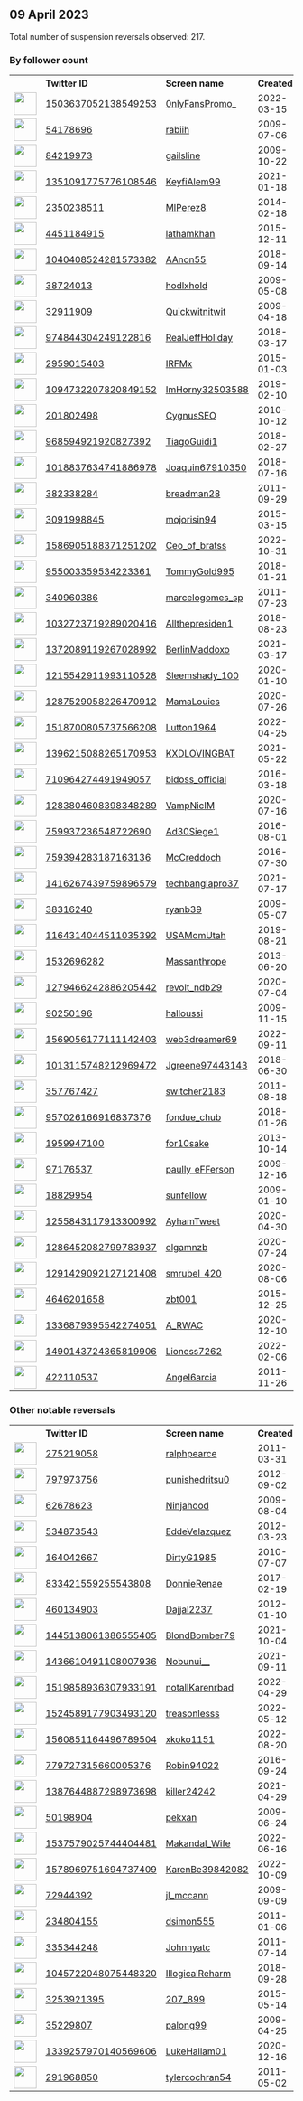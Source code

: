 
## 09 April 2023
Total number of suspension reversals observed: 217.

### By follower count
<table><tr><th></th><th align="left">Twitter ID</th><th align="left">Screen name</th>
<th align="left">Created</th><th align="left">Status</th><th align="left">Suspended</th><th align="left">Followers</th>
<tr><td><a href="https://pbs.twimg.com/profile_images/1645410822334844928/R5iUrDmB_normal.jpg"><img src="https://pbs.twimg.com/profile_images/1645410822334844928/R5iUrDmB_normal.jpg" width="40px" height="40px" align="center"/></a></td><td><a href="https://twitter.com/intent/user?user_id=1503637052138549253">1503637052138549253</a></td><td><a href="https://twitter.com/0nlyFansPromo_">0nlyFansPromo_</a></td><td>2022-03-15</td><td align="center"></td><td>2022-07-28</td><td>251088</td></tr>
<tr><td><a href="https://pbs.twimg.com/profile_images/1398181684625936387/qjTKlV3-_normal.jpg"><img src="https://pbs.twimg.com/profile_images/1398181684625936387/qjTKlV3-_normal.jpg" width="40px" height="40px" align="center"/></a></td><td><a href="https://twitter.com/intent/user?user_id=54178696">54178696</a></td><td><a href="https://twitter.com/rabiih">rabiih</a></td><td>2009-07-06</td><td align="center"></td><td>2022-09-07</td><td>26873</td></tr>
<tr><td><a href="https://pbs.twimg.com/profile_images/1026692920840212481/KDGkcS9m_normal.jpg"><img src="https://pbs.twimg.com/profile_images/1026692920840212481/KDGkcS9m_normal.jpg" width="40px" height="40px" align="center"/></a></td><td><a href="https://twitter.com/intent/user?user_id=84219973">84219973</a></td><td><a href="https://twitter.com/gailsline">gailsline</a></td><td>2009-10-22</td><td align="center"></td><td></td><td>23968</td></tr>
<tr><td><a href="https://pbs.twimg.com/profile_images/1645543680420216836/RtGinj6f_normal.jpg"><img src="https://pbs.twimg.com/profile_images/1645543680420216836/RtGinj6f_normal.jpg" width="40px" height="40px" align="center"/></a></td><td><a href="https://twitter.com/intent/user?user_id=1351091775776108546">1351091775776108546</a></td><td><a href="https://twitter.com/KeyfiAlem99">KeyfiAlem99</a></td><td>2021-01-18</td><td align="center"></td><td>2023-03-05</td><td>15087</td></tr>
<tr><td><a href="https://pbs.twimg.com/profile_images/1642092528517169154/H1kbGFSP_normal.jpg"><img src="https://pbs.twimg.com/profile_images/1642092528517169154/H1kbGFSP_normal.jpg" width="40px" height="40px" align="center"/></a></td><td><a href="https://twitter.com/intent/user?user_id=2350238511">2350238511</a></td><td><a href="https://twitter.com/MlPerez8">MlPerez8</a></td><td>2014-02-18</td><td align="center"></td><td>2022-04-29</td><td>11442</td></tr>
<tr><td><a href="https://pbs.twimg.com/profile_images/1653908635012022272/Xh59z0sE_normal.jpg"><img src="https://pbs.twimg.com/profile_images/1653908635012022272/Xh59z0sE_normal.jpg" width="40px" height="40px" align="center"/></a></td><td><a href="https://twitter.com/intent/user?user_id=4451184915">4451184915</a></td><td><a href="https://twitter.com/lathamkhan">lathamkhan</a></td><td>2015-12-11</td><td align="center"></td><td>2022-09-12</td><td>10649</td></tr>
<tr><td><a href="https://pbs.twimg.com/profile_images/1649672152482807809/yKVovJky_normal.jpg"><img src="https://pbs.twimg.com/profile_images/1649672152482807809/yKVovJky_normal.jpg" width="40px" height="40px" align="center"/></a></td><td><a href="https://twitter.com/intent/user?user_id=1040408524281573382">1040408524281573382</a></td><td><a href="https://twitter.com/AAnon55">AAnon55</a></td><td>2018-09-14</td><td align="center"></td><td></td><td>10124</td></tr>
<tr><td><a href="https://pbs.twimg.com/profile_images/1653361690828734465/g7NxwXJe_normal.jpg"><img src="https://pbs.twimg.com/profile_images/1653361690828734465/g7NxwXJe_normal.jpg" width="40px" height="40px" align="center"/></a></td><td><a href="https://twitter.com/intent/user?user_id=38724013">38724013</a></td><td><a href="https://twitter.com/hodlxhold">hodlxhold</a></td><td>2009-05-08</td><td align="center"></td><td>2023-03-23</td><td>9687</td></tr>
<tr><td><a href="https://pbs.twimg.com/profile_images/1316444378160865280/FUfkTHcM_normal.jpg"><img src="https://pbs.twimg.com/profile_images/1316444378160865280/FUfkTHcM_normal.jpg" width="40px" height="40px" align="center"/></a></td><td><a href="https://twitter.com/intent/user?user_id=32911909">32911909</a></td><td><a href="https://twitter.com/Quickwitnitwit">Quickwitnitwit</a></td><td>2009-04-18</td><td align="center"></td><td></td><td>7997</td></tr>
<tr><td><a href="https://pbs.twimg.com/profile_images/1199922975765483520/ndMSvrzp_normal.jpg"><img src="https://pbs.twimg.com/profile_images/1199922975765483520/ndMSvrzp_normal.jpg" width="40px" height="40px" align="center"/></a></td><td><a href="https://twitter.com/intent/user?user_id=974844304249122816">974844304249122816</a></td><td><a href="https://twitter.com/RealJeffHoliday">RealJeffHoliday</a></td><td>2018-03-17</td><td align="center"></td><td></td><td>6972</td></tr>
<tr><td><a href="https://pbs.twimg.com/profile_images/1484820166231801857/u4oAw246_normal.jpg"><img src="https://pbs.twimg.com/profile_images/1484820166231801857/u4oAw246_normal.jpg" width="40px" height="40px" align="center"/></a></td><td><a href="https://twitter.com/intent/user?user_id=2959015403">2959015403</a></td><td><a href="https://twitter.com/IRFMx">IRFMx</a></td><td>2015-01-03</td><td align="center"></td><td>2022-06-21</td><td>6653</td></tr>
<tr><td><a href="https://pbs.twimg.com/profile_images/1128030801160024064/1mZsKJLg_normal.jpg"><img src="https://pbs.twimg.com/profile_images/1128030801160024064/1mZsKJLg_normal.jpg" width="40px" height="40px" align="center"/></a></td><td><a href="https://twitter.com/intent/user?user_id=1094732207820849152">1094732207820849152</a></td><td><a href="https://twitter.com/ImHorny32503588">ImHorny32503588</a></td><td>2019-02-10</td><td align="center"></td><td></td><td>5532</td></tr>
<tr><td><a href="https://pbs.twimg.com/profile_images/2401109926/zrwmjvl8k18etp0pyogd_normal.jpeg"><img src="https://pbs.twimg.com/profile_images/2401109926/zrwmjvl8k18etp0pyogd_normal.jpeg" width="40px" height="40px" align="center"/></a></td><td><a href="https://twitter.com/intent/user?user_id=201802498">201802498</a></td><td><a href="https://twitter.com/CygnusSEO">CygnusSEO</a></td><td>2010-10-12</td><td align="center"></td><td>2023-03-04</td><td>5173</td></tr>
<tr><td><a href="https://pbs.twimg.com/profile_images/1644301310240473090/y6ZjgLuu_normal.jpg"><img src="https://pbs.twimg.com/profile_images/1644301310240473090/y6ZjgLuu_normal.jpg" width="40px" height="40px" align="center"/></a></td><td><a href="https://twitter.com/intent/user?user_id=968594921920827392">968594921920827392</a></td><td><a href="https://twitter.com/TiagoGuidi1">TiagoGuidi1</a></td><td>2018-02-27</td><td align="center"></td><td>2023-04-01</td><td>3848</td></tr>
<tr><td><a href="https://pbs.twimg.com/profile_images/1162344163683307524/9dEpaPqa_normal.jpg"><img src="https://pbs.twimg.com/profile_images/1162344163683307524/9dEpaPqa_normal.jpg" width="40px" height="40px" align="center"/></a></td><td><a href="https://twitter.com/intent/user?user_id=1018837634741886978">1018837634741886978</a></td><td><a href="https://twitter.com/Joaquin67910350">Joaquin67910350</a></td><td>2018-07-16</td><td align="center"></td><td>2022-07-26</td><td>3518</td></tr>
<tr><td><a href="https://pbs.twimg.com/profile_images/1651072925372391429/t06CRNfr_normal.jpg"><img src="https://pbs.twimg.com/profile_images/1651072925372391429/t06CRNfr_normal.jpg" width="40px" height="40px" align="center"/></a></td><td><a href="https://twitter.com/intent/user?user_id=382338284">382338284</a></td><td><a href="https://twitter.com/breadman28">breadman28</a></td><td>2011-09-29</td><td align="center"></td><td></td><td>3341</td></tr>
<tr><td><a href="https://pbs.twimg.com/profile_images/1371847098405163014/o-6izBRn_normal.jpg"><img src="https://pbs.twimg.com/profile_images/1371847098405163014/o-6izBRn_normal.jpg" width="40px" height="40px" align="center"/></a></td><td><a href="https://twitter.com/intent/user?user_id=3091998845">3091998845</a></td><td><a href="https://twitter.com/mojorisin94">mojorisin94</a></td><td>2015-03-15</td><td align="center"></td><td>2022-12-18</td><td>3147</td></tr>
<tr><td><a href="https://pbs.twimg.com/profile_images/1645215950470356996/bWXxytnP_normal.jpg"><img src="https://pbs.twimg.com/profile_images/1645215950470356996/bWXxytnP_normal.jpg" width="40px" height="40px" align="center"/></a></td><td><a href="https://twitter.com/intent/user?user_id=1586905188371251202">1586905188371251202</a></td><td><a href="https://twitter.com/Ceo_of_bratss">Ceo_of_bratss</a></td><td>2022-10-31</td><td align="center">🚫</td><td>2023-03-17</td><td>3131</td></tr>
<tr><td><a href="https://pbs.twimg.com/profile_images/1626568872068321283/wkwAMfVI_normal.jpg"><img src="https://pbs.twimg.com/profile_images/1626568872068321283/wkwAMfVI_normal.jpg" width="40px" height="40px" align="center"/></a></td><td><a href="https://twitter.com/intent/user?user_id=955003359534223361">955003359534223361</a></td><td><a href="https://twitter.com/TommyGold995">TommyGold995</a></td><td>2018-01-21</td><td align="center"></td><td>2023-03-25</td><td>3027</td></tr>
<tr><td><a href="https://pbs.twimg.com/profile_images/1323710839283720193/UawwmTrN_normal.jpg"><img src="https://pbs.twimg.com/profile_images/1323710839283720193/UawwmTrN_normal.jpg" width="40px" height="40px" align="center"/></a></td><td><a href="https://twitter.com/intent/user?user_id=340960386">340960386</a></td><td><a href="https://twitter.com/marcelogomes_sp">marcelogomes_sp</a></td><td>2011-07-23</td><td align="center"></td><td>2022-10-22</td><td>2971</td></tr>
<tr><td><a href="https://pbs.twimg.com/profile_images/1032725157796884485/wjIcvgCQ_normal.jpg"><img src="https://pbs.twimg.com/profile_images/1032725157796884485/wjIcvgCQ_normal.jpg" width="40px" height="40px" align="center"/></a></td><td><a href="https://twitter.com/intent/user?user_id=1032723719289020416">1032723719289020416</a></td><td><a href="https://twitter.com/Allthepresiden1">Allthepresiden1</a></td><td>2018-08-23</td><td align="center"></td><td></td><td>2971</td></tr>
<tr><td><a href="https://pbs.twimg.com/profile_images/1613175887603572736/B5ClXXUy_normal.jpg"><img src="https://pbs.twimg.com/profile_images/1613175887603572736/B5ClXXUy_normal.jpg" width="40px" height="40px" align="center"/></a></td><td><a href="https://twitter.com/intent/user?user_id=1372089119267028992">1372089119267028992</a></td><td><a href="https://twitter.com/BerlinMaddoxo">BerlinMaddoxo</a></td><td>2021-03-17</td><td align="center"></td><td>2023-01-19</td><td>2869</td></tr>
<tr><td><a href="https://pbs.twimg.com/profile_images/1655259715457241090/H-5N6ALx_normal.jpg"><img src="https://pbs.twimg.com/profile_images/1655259715457241090/H-5N6ALx_normal.jpg" width="40px" height="40px" align="center"/></a></td><td><a href="https://twitter.com/intent/user?user_id=1215542911993110528">1215542911993110528</a></td><td><a href="https://twitter.com/Sleemshady_100">Sleemshady_100</a></td><td>2020-01-10</td><td align="center"></td><td>2023-03-21</td><td>2817</td></tr>
<tr><td><a href="https://pbs.twimg.com/profile_images/1654169700350439424/k73zIaD4_normal.jpg"><img src="https://pbs.twimg.com/profile_images/1654169700350439424/k73zIaD4_normal.jpg" width="40px" height="40px" align="center"/></a></td><td><a href="https://twitter.com/intent/user?user_id=1287529058226470912">1287529058226470912</a></td><td><a href="https://twitter.com/MamaLouies">MamaLouies</a></td><td>2020-07-26</td><td align="center"></td><td></td><td>2814</td></tr>
<tr><td><a href="https://pbs.twimg.com/profile_images/1592470878809477120/X1txckJ8_normal.jpg"><img src="https://pbs.twimg.com/profile_images/1592470878809477120/X1txckJ8_normal.jpg" width="40px" height="40px" align="center"/></a></td><td><a href="https://twitter.com/intent/user?user_id=1518700805737566208">1518700805737566208</a></td><td><a href="https://twitter.com/Lutton1964">Lutton1964</a></td><td>2022-04-25</td><td align="center"></td><td>2023-03-25</td><td>2804</td></tr>
<tr><td><a href="https://pbs.twimg.com/profile_images/1503680219827347469/95TJzZJB_normal.jpg"><img src="https://pbs.twimg.com/profile_images/1503680219827347469/95TJzZJB_normal.jpg" width="40px" height="40px" align="center"/></a></td><td><a href="https://twitter.com/intent/user?user_id=1396215088265170953">1396215088265170953</a></td><td><a href="https://twitter.com/KXDLOVINGBAT">KXDLOVINGBAT</a></td><td>2021-05-22</td><td align="center"></td><td>2023-03-24</td><td>2730</td></tr>
<tr><td><a href="https://pbs.twimg.com/profile_images/1477915436952047617/5eNqNwNS_normal.jpg"><img src="https://pbs.twimg.com/profile_images/1477915436952047617/5eNqNwNS_normal.jpg" width="40px" height="40px" align="center"/></a></td><td><a href="https://twitter.com/intent/user?user_id=710964274491949057">710964274491949057</a></td><td><a href="https://twitter.com/bidoss_official">bidoss_official</a></td><td>2016-03-18</td><td align="center">🚫</td><td>2022-08-16</td><td>2652</td></tr>
<tr><td><a href="https://pbs.twimg.com/profile_images/1580035552849567747/cHDA5JO3_normal.jpg"><img src="https://pbs.twimg.com/profile_images/1580035552849567747/cHDA5JO3_normal.jpg" width="40px" height="40px" align="center"/></a></td><td><a href="https://twitter.com/intent/user?user_id=1283804608398348289">1283804608398348289</a></td><td><a href="https://twitter.com/VampNicIM">VampNicIM</a></td><td>2020-07-16</td><td align="center"></td><td>2022-12-15</td><td>2629</td></tr>
<tr><td><a href="https://pbs.twimg.com/profile_images/1655039173567434753/Noewpfnx_normal.jpg"><img src="https://pbs.twimg.com/profile_images/1655039173567434753/Noewpfnx_normal.jpg" width="40px" height="40px" align="center"/></a></td><td><a href="https://twitter.com/intent/user?user_id=759937236548722690">759937236548722690</a></td><td><a href="https://twitter.com/Ad30Siege1">Ad30Siege1</a></td><td>2016-08-01</td><td align="center"></td><td>2023-04-01</td><td>2511</td></tr>
<tr><td><a href="https://pbs.twimg.com/profile_images/1016741211892211712/7dX4LO4I_normal.jpg"><img src="https://pbs.twimg.com/profile_images/1016741211892211712/7dX4LO4I_normal.jpg" width="40px" height="40px" align="center"/></a></td><td><a href="https://twitter.com/intent/user?user_id=759394283187163136">759394283187163136</a></td><td><a href="https://twitter.com/McCreddoch">McCreddoch</a></td><td>2016-07-30</td><td align="center"></td><td></td><td>2474</td></tr>
<tr><td><a href="https://pbs.twimg.com/profile_images/1572320342093316100/hWgUzv-T_normal.jpg"><img src="https://pbs.twimg.com/profile_images/1572320342093316100/hWgUzv-T_normal.jpg" width="40px" height="40px" align="center"/></a></td><td><a href="https://twitter.com/intent/user?user_id=1416267439759896579">1416267439759896579</a></td><td><a href="https://twitter.com/techbanglapro37">techbanglapro37</a></td><td>2021-07-17</td><td align="center"></td><td>2022-10-29</td><td>2443</td></tr>
<tr><td><a href="https://pbs.twimg.com/profile_images/1643634739063193600/okVJBu-B_normal.jpg"><img src="https://pbs.twimg.com/profile_images/1643634739063193600/okVJBu-B_normal.jpg" width="40px" height="40px" align="center"/></a></td><td><a href="https://twitter.com/intent/user?user_id=38316240">38316240</a></td><td><a href="https://twitter.com/ryanb39">ryanb39</a></td><td>2009-05-07</td><td align="center"></td><td>2023-03-31</td><td>2411</td></tr>
<tr><td><a href="https://pbs.twimg.com/profile_images/1268733230661812224/KRZiQQOT_normal.jpg"><img src="https://pbs.twimg.com/profile_images/1268733230661812224/KRZiQQOT_normal.jpg" width="40px" height="40px" align="center"/></a></td><td><a href="https://twitter.com/intent/user?user_id=1164314044511035392">1164314044511035392</a></td><td><a href="https://twitter.com/USAMomUtah">USAMomUtah</a></td><td>2019-08-21</td><td align="center"></td><td></td><td>2356</td></tr>
<tr><td><a href="https://pbs.twimg.com/profile_images/1648473470320222208/W-gwUWLj_normal.jpg"><img src="https://pbs.twimg.com/profile_images/1648473470320222208/W-gwUWLj_normal.jpg" width="40px" height="40px" align="center"/></a></td><td><a href="https://twitter.com/intent/user?user_id=1532696282">1532696282</a></td><td><a href="https://twitter.com/Massanthrope">Massanthrope</a></td><td>2013-06-20</td><td align="center"></td><td></td><td>2226</td></tr>
<tr><td><a href="https://pbs.twimg.com/profile_images/1279470299419983874/_TmGM8HJ_normal.jpg"><img src="https://pbs.twimg.com/profile_images/1279470299419983874/_TmGM8HJ_normal.jpg" width="40px" height="40px" align="center"/></a></td><td><a href="https://twitter.com/intent/user?user_id=1279466242886205442">1279466242886205442</a></td><td><a href="https://twitter.com/revolt_ndb29">revolt_ndb29</a></td><td>2020-07-04</td><td align="center"></td><td></td><td>2074</td></tr>
<tr><td><a href="https://pbs.twimg.com/profile_images/1383185754625613827/kYeipaP2_normal.jpg"><img src="https://pbs.twimg.com/profile_images/1383185754625613827/kYeipaP2_normal.jpg" width="40px" height="40px" align="center"/></a></td><td><a href="https://twitter.com/intent/user?user_id=90250196">90250196</a></td><td><a href="https://twitter.com/halloussi">halloussi</a></td><td>2009-11-15</td><td align="center"></td><td>2022-10-28</td><td>1990</td></tr>
<tr><td><a href="https://pbs.twimg.com/profile_images/1651878248400257025/1gTfJIQ6_normal.jpg"><img src="https://pbs.twimg.com/profile_images/1651878248400257025/1gTfJIQ6_normal.jpg" width="40px" height="40px" align="center"/></a></td><td><a href="https://twitter.com/intent/user?user_id=1569056177111142403">1569056177111142403</a></td><td><a href="https://twitter.com/web3dreamer69">web3dreamer69</a></td><td>2022-09-11</td><td align="center"></td><td>2023-03-12</td><td>1966</td></tr>
<tr><td><a href="https://pbs.twimg.com/profile_images/1200044732610752512/L6gXYWJf_normal.jpg"><img src="https://pbs.twimg.com/profile_images/1200044732610752512/L6gXYWJf_normal.jpg" width="40px" height="40px" align="center"/></a></td><td><a href="https://twitter.com/intent/user?user_id=1013115748212969472">1013115748212969472</a></td><td><a href="https://twitter.com/Jgreene97443143">Jgreene97443143</a></td><td>2018-06-30</td><td align="center"></td><td></td><td>1954</td></tr>
<tr><td><a href="https://pbs.twimg.com/profile_images/1645229913694191617/Xi4NnG8s_normal.jpg"><img src="https://pbs.twimg.com/profile_images/1645229913694191617/Xi4NnG8s_normal.jpg" width="40px" height="40px" align="center"/></a></td><td><a href="https://twitter.com/intent/user?user_id=357767427">357767427</a></td><td><a href="https://twitter.com/switcher2183">switcher2183</a></td><td>2011-08-18</td><td align="center"></td><td></td><td>1930</td></tr>
<tr><td><a href="https://pbs.twimg.com/profile_images/957733361794957312/iOrUdug4_normal.jpg"><img src="https://pbs.twimg.com/profile_images/957733361794957312/iOrUdug4_normal.jpg" width="40px" height="40px" align="center"/></a></td><td><a href="https://twitter.com/intent/user?user_id=957026166916837376">957026166916837376</a></td><td><a href="https://twitter.com/fondue_chub">fondue_chub</a></td><td>2018-01-26</td><td align="center"></td><td></td><td>1777</td></tr>
<tr><td><a href="https://pbs.twimg.com/profile_images/1647690658575179776/QW0uI-Mo_normal.jpg"><img src="https://pbs.twimg.com/profile_images/1647690658575179776/QW0uI-Mo_normal.jpg" width="40px" height="40px" align="center"/></a></td><td><a href="https://twitter.com/intent/user?user_id=1959947100">1959947100</a></td><td><a href="https://twitter.com/for10sake">for10sake</a></td><td>2013-10-14</td><td align="center"></td><td></td><td>1613</td></tr>
<tr><td><a href="https://pbs.twimg.com/profile_images/1644770096974528513/0e3UA1KG_normal.jpg"><img src="https://pbs.twimg.com/profile_images/1644770096974528513/0e3UA1KG_normal.jpg" width="40px" height="40px" align="center"/></a></td><td><a href="https://twitter.com/intent/user?user_id=97176537">97176537</a></td><td><a href="https://twitter.com/paully_eFFerson">paully_eFFerson</a></td><td>2009-12-16</td><td align="center"></td><td></td><td>1555</td></tr>
<tr><td><a href="https://pbs.twimg.com/profile_images/1644179478695002113/jVApjFuH_normal.jpg"><img src="https://pbs.twimg.com/profile_images/1644179478695002113/jVApjFuH_normal.jpg" width="40px" height="40px" align="center"/></a></td><td><a href="https://twitter.com/intent/user?user_id=18829954">18829954</a></td><td><a href="https://twitter.com/sunfellow">sunfellow</a></td><td>2009-01-10</td><td align="center"></td><td>2022-03-21</td><td>1481</td></tr>
<tr><td><a href="https://pbs.twimg.com/profile_images/1528402178766929921/3SIRRm7g_normal.jpg"><img src="https://pbs.twimg.com/profile_images/1528402178766929921/3SIRRm7g_normal.jpg" width="40px" height="40px" align="center"/></a></td><td><a href="https://twitter.com/intent/user?user_id=1255843117913300992">1255843117913300992</a></td><td><a href="https://twitter.com/AyhamTweet">AyhamTweet</a></td><td>2020-04-30</td><td align="center"></td><td>2022-06-04</td><td>1431</td></tr>
<tr><td><a href="https://pbs.twimg.com/profile_images/1592655882424356865/PXV-41JV_normal.jpg"><img src="https://pbs.twimg.com/profile_images/1592655882424356865/PXV-41JV_normal.jpg" width="40px" height="40px" align="center"/></a></td><td><a href="https://twitter.com/intent/user?user_id=1286452082799783937">1286452082799783937</a></td><td><a href="https://twitter.com/olgamnzb">olgamnzb</a></td><td>2020-07-24</td><td align="center"></td><td>2022-12-24</td><td>1429</td></tr>
<tr><td><a href="https://pbs.twimg.com/profile_images/1454465616073662470/BMgFD_CM_normal.jpg"><img src="https://pbs.twimg.com/profile_images/1454465616073662470/BMgFD_CM_normal.jpg" width="40px" height="40px" align="center"/></a></td><td><a href="https://twitter.com/intent/user?user_id=1291429092127121408">1291429092127121408</a></td><td><a href="https://twitter.com/smrubel_420">smrubel_420</a></td><td>2020-08-06</td><td align="center"></td><td>2023-01-01</td><td>1373</td></tr>
<tr><td><a href="https://pbs.twimg.com/profile_images/1552071199055785984/JVb6Jqbp_normal.jpg"><img src="https://pbs.twimg.com/profile_images/1552071199055785984/JVb6Jqbp_normal.jpg" width="40px" height="40px" align="center"/></a></td><td><a href="https://twitter.com/intent/user?user_id=4646201658">4646201658</a></td><td><a href="https://twitter.com/zbt001">zbt001</a></td><td>2015-12-25</td><td align="center"></td><td>2023-03-22</td><td>1295</td></tr>
<tr><td><a href="https://pbs.twimg.com/profile_images/1649399198037467136/jh9ha2xN_normal.jpg"><img src="https://pbs.twimg.com/profile_images/1649399198037467136/jh9ha2xN_normal.jpg" width="40px" height="40px" align="center"/></a></td><td><a href="https://twitter.com/intent/user?user_id=1336879395542274051">1336879395542274051</a></td><td><a href="https://twitter.com/A_RWAC">A_RWAC</a></td><td>2020-12-10</td><td align="center"></td><td></td><td>1293</td></tr>
<tr><td><a href="https://pbs.twimg.com/profile_images/1537010753600778241/sglbvtUd_normal.jpg"><img src="https://pbs.twimg.com/profile_images/1537010753600778241/sglbvtUd_normal.jpg" width="40px" height="40px" align="center"/></a></td><td><a href="https://twitter.com/intent/user?user_id=1490143724365819906">1490143724365819906</a></td><td><a href="https://twitter.com/Lioness7262">Lioness7262</a></td><td>2022-02-06</td><td align="center"></td><td>2023-04-06</td><td>1248</td></tr>
<tr><td><a href="https://pbs.twimg.com/profile_images/1003375168109056007/d2Z9o0sX_normal.jpg"><img src="https://pbs.twimg.com/profile_images/1003375168109056007/d2Z9o0sX_normal.jpg" width="40px" height="40px" align="center"/></a></td><td><a href="https://twitter.com/intent/user?user_id=422110537">422110537</a></td><td><a href="https://twitter.com/Angel6arcia">Angel6arcia</a></td><td>2011-11-26</td><td align="center"></td><td>2022-12-03</td><td>1136</td></tr>
</table>

### Other notable reversals
<table><tr><th></th><th align="left">Twitter ID</th><th align="left">Screen name</th>
<th align="left">Created</th><th align="left">Status</th><th align="left">Suspended</th><th align="left">Followers</th>
<tr><td><a href="https://pbs.twimg.com/profile_images/1641317281366962176/O1eDKSyD_normal.jpg"><img src="https://pbs.twimg.com/profile_images/1641317281366962176/O1eDKSyD_normal.jpg" width="40px" height="40px" align="center"/></a></td><td><a href="https://twitter.com/intent/user?user_id=275219058">275219058</a></td><td><a href="https://twitter.com/ralphpearce">ralphpearce</a></td><td>2011-03-31</td><td align="center">👋</td><td>2023-03-31</td><td>1013</td></tr>
<tr><td><a href="https://pbs.twimg.com/profile_images/1649026725362405376/yDO3zzIB_normal.jpg"><img src="https://pbs.twimg.com/profile_images/1649026725362405376/yDO3zzIB_normal.jpg" width="40px" height="40px" align="center"/></a></td><td><a href="https://twitter.com/intent/user?user_id=797973756">797973756</a></td><td><a href="https://twitter.com/punishedritsu0">punishedritsu0</a></td><td>2012-09-02</td><td align="center">🚫</td><td>2022-09-03</td><td>1133</td></tr>
<tr><td><a href="https://pbs.twimg.com/profile_images/1641345864693084163/DwOfu2UH_normal.png"><img src="https://pbs.twimg.com/profile_images/1641345864693084163/DwOfu2UH_normal.png" width="40px" height="40px" align="center"/></a></td><td><a href="https://twitter.com/intent/user?user_id=62678623">62678623</a></td><td><a href="https://twitter.com/Ninjahood">Ninjahood</a></td><td>2009-08-04</td><td align="center"></td><td>2023-03-31</td><td>1096</td></tr>
<tr><td><a href="https://pbs.twimg.com/profile_images/1644575834471104514/8PZQt7qA_normal.jpg"><img src="https://pbs.twimg.com/profile_images/1644575834471104514/8PZQt7qA_normal.jpg" width="40px" height="40px" align="center"/></a></td><td><a href="https://twitter.com/intent/user?user_id=534873543">534873543</a></td><td><a href="https://twitter.com/EddeVelazquez">EddeVelazquez</a></td><td>2012-03-23</td><td align="center"></td><td>2023-03-31</td><td>144</td></tr>
<tr><td><a href="https://pbs.twimg.com/profile_images/1644685880387567616/s3ba7WZU_normal.jpg"><img src="https://pbs.twimg.com/profile_images/1644685880387567616/s3ba7WZU_normal.jpg" width="40px" height="40px" align="center"/></a></td><td><a href="https://twitter.com/intent/user?user_id=164042667">164042667</a></td><td><a href="https://twitter.com/DirtyG1985">DirtyG1985</a></td><td>2010-07-07</td><td align="center"></td><td>2023-03-27</td><td>68</td></tr>
<tr><td><a href="https://pbs.twimg.com/profile_images/895654907012759552/DmqePs0Q_normal.jpg"><img src="https://pbs.twimg.com/profile_images/895654907012759552/DmqePs0Q_normal.jpg" width="40px" height="40px" align="center"/></a></td><td><a href="https://twitter.com/intent/user?user_id=833421559255543808">833421559255543808</a></td><td><a href="https://twitter.com/DonnieRenae">DonnieRenae</a></td><td>2017-02-19</td><td align="center"></td><td>2023-04-01</td><td>2</td></tr>
<tr><td><a href="https://pbs.twimg.com/profile_images/1594608185486311424/0Kv_KdaL_normal.jpg"><img src="https://pbs.twimg.com/profile_images/1594608185486311424/0Kv_KdaL_normal.jpg" width="40px" height="40px" align="center"/></a></td><td><a href="https://twitter.com/intent/user?user_id=460134903">460134903</a></td><td><a href="https://twitter.com/Dajjal2237">Dajjal2237</a></td><td>2012-01-10</td><td align="center"></td><td>2022-12-02</td><td>489</td></tr>
<tr><td><a href="https://pbs.twimg.com/profile_images/1635435963479470082/QNNbDo0G_normal.jpg"><img src="https://pbs.twimg.com/profile_images/1635435963479470082/QNNbDo0G_normal.jpg" width="40px" height="40px" align="center"/></a></td><td><a href="https://twitter.com/intent/user?user_id=1445138061386555405">1445138061386555405</a></td><td><a href="https://twitter.com/BlondBomber79">BlondBomber79</a></td><td>2021-10-04</td><td align="center"></td><td>2023-04-03</td><td>149</td></tr>
<tr><td><a href="https://pbs.twimg.com/profile_images/1484174168404869122/Yr98bMKd_normal.jpg"><img src="https://pbs.twimg.com/profile_images/1484174168404869122/Yr98bMKd_normal.jpg" width="40px" height="40px" align="center"/></a></td><td><a href="https://twitter.com/intent/user?user_id=1436610491108007936">1436610491108007936</a></td><td><a href="https://twitter.com/Nobunui__">Nobunui__</a></td><td>2021-09-11</td><td align="center">🚫</td><td>2023-02-06</td><td>711</td></tr>
<tr><td><a href="https://pbs.twimg.com/profile_images/1523365523832156165/pSIQkhSf_normal.jpg"><img src="https://pbs.twimg.com/profile_images/1523365523832156165/pSIQkhSf_normal.jpg" width="40px" height="40px" align="center"/></a></td><td><a href="https://twitter.com/intent/user?user_id=1519858936307933191">1519858936307933191</a></td><td><a href="https://twitter.com/notallKarenrbad">notallKarenrbad</a></td><td>2022-04-29</td><td align="center"></td><td>2022-12-17</td><td>242</td></tr>
<tr><td><a href="https://pbs.twimg.com/profile_images/1649897960099000320/Htl_N8mL_normal.png"><img src="https://pbs.twimg.com/profile_images/1649897960099000320/Htl_N8mL_normal.png" width="40px" height="40px" align="center"/></a></td><td><a href="https://twitter.com/intent/user?user_id=1524589177903493120">1524589177903493120</a></td><td><a href="https://twitter.com/treasonlesss">treasonlesss</a></td><td>2022-05-12</td><td align="center"></td><td>2022-10-30</td><td>560</td></tr>
<tr><td><a href="https://pbs.twimg.com/profile_images/1560851398178340864/AFgC0TXu_normal.jpg"><img src="https://pbs.twimg.com/profile_images/1560851398178340864/AFgC0TXu_normal.jpg" width="40px" height="40px" align="center"/></a></td><td><a href="https://twitter.com/intent/user?user_id=1560851164496789504">1560851164496789504</a></td><td><a href="https://twitter.com/xkoko1151">xkoko1151</a></td><td>2022-08-20</td><td align="center"></td><td>2022-12-31</td><td>69</td></tr>
<tr><td><a href="https://pbs.twimg.com/profile_images/1638723801872564224/9vsD2i7e_normal.jpg"><img src="https://pbs.twimg.com/profile_images/1638723801872564224/9vsD2i7e_normal.jpg" width="40px" height="40px" align="center"/></a></td><td><a href="https://twitter.com/intent/user?user_id=779727315660005376">779727315660005376</a></td><td><a href="https://twitter.com/Robin94022">Robin94022</a></td><td>2016-09-24</td><td align="center"></td><td>2023-03-26</td><td>15</td></tr>
<tr><td><a href="https://pbs.twimg.com/profile_images/1647427790621245441/J5cO34FX_normal.jpg"><img src="https://pbs.twimg.com/profile_images/1647427790621245441/J5cO34FX_normal.jpg" width="40px" height="40px" align="center"/></a></td><td><a href="https://twitter.com/intent/user?user_id=1387644887298973698">1387644887298973698</a></td><td><a href="https://twitter.com/killer24242">killer24242</a></td><td>2021-04-29</td><td align="center">🔒</td><td>2023-02-05</td><td>7</td></tr>
<tr><td><a href="https://pbs.twimg.com/profile_images/1531348146751684609/gVURl-RL_normal.jpg"><img src="https://pbs.twimg.com/profile_images/1531348146751684609/gVURl-RL_normal.jpg" width="40px" height="40px" align="center"/></a></td><td><a href="https://twitter.com/intent/user?user_id=50198904">50198904</a></td><td><a href="https://twitter.com/pekxan">pekxan</a></td><td>2009-06-24</td><td align="center"></td><td>2022-12-25</td><td>66</td></tr>
<tr><td><a href="https://pbs.twimg.com/profile_images/1537579217168351235/qP33V1KM_normal.jpg"><img src="https://pbs.twimg.com/profile_images/1537579217168351235/qP33V1KM_normal.jpg" width="40px" height="40px" align="center"/></a></td><td><a href="https://twitter.com/intent/user?user_id=1537579025744404481">1537579025744404481</a></td><td><a href="https://twitter.com/Makandal_Wife">Makandal_Wife</a></td><td>2022-06-16</td><td align="center"></td><td>2023-03-25</td><td>931</td></tr>
<tr><td><a href="https://pbs.twimg.com/profile_images/1578973520419491841/PqBqJMgZ_normal.jpg"><img src="https://pbs.twimg.com/profile_images/1578973520419491841/PqBqJMgZ_normal.jpg" width="40px" height="40px" align="center"/></a></td><td><a href="https://twitter.com/intent/user?user_id=1578969751694737409">1578969751694737409</a></td><td><a href="https://twitter.com/KarenBe39842082">KarenBe39842082</a></td><td>2022-10-09</td><td align="center"></td><td>2023-01-23</td><td>687</td></tr>
<tr><td><a href="https://pbs.twimg.com/profile_images/1449068339754528769/Z_RMPaaC_normal.jpg"><img src="https://pbs.twimg.com/profile_images/1449068339754528769/Z_RMPaaC_normal.jpg" width="40px" height="40px" align="center"/></a></td><td><a href="https://twitter.com/intent/user?user_id=72944392">72944392</a></td><td><a href="https://twitter.com/jl_mccann">jl_mccann</a></td><td>2009-09-09</td><td align="center"></td><td>2023-03-31</td><td>438</td></tr>
<tr><td><a href="https://pbs.twimg.com/profile_images/1645549746914828292/4IHbbaTV_normal.jpg"><img src="https://pbs.twimg.com/profile_images/1645549746914828292/4IHbbaTV_normal.jpg" width="40px" height="40px" align="center"/></a></td><td><a href="https://twitter.com/intent/user?user_id=234804155">234804155</a></td><td><a href="https://twitter.com/dsimon555">dsimon555</a></td><td>2011-01-06</td><td align="center"></td><td>2023-03-31</td><td>36</td></tr>
<tr><td><a href="https://pbs.twimg.com/profile_images/1640848243520335873/lMxJ_gAk_normal.jpg"><img src="https://pbs.twimg.com/profile_images/1640848243520335873/lMxJ_gAk_normal.jpg" width="40px" height="40px" align="center"/></a></td><td><a href="https://twitter.com/intent/user?user_id=335344248">335344248</a></td><td><a href="https://twitter.com/Johnnyatc">Johnnyatc</a></td><td>2011-07-14</td><td align="center"></td><td>2023-03-30</td><td>18</td></tr>
<tr><td><a href="https://pbs.twimg.com/profile_images/1645948387705929733/kDNgVbeV_normal.jpg"><img src="https://pbs.twimg.com/profile_images/1645948387705929733/kDNgVbeV_normal.jpg" width="40px" height="40px" align="center"/></a></td><td><a href="https://twitter.com/intent/user?user_id=1045722048075448320">1045722048075448320</a></td><td><a href="https://twitter.com/IllogicalReharm">IllogicalReharm</a></td><td>2018-09-28</td><td align="center"></td><td>2023-04-08</td><td>231</td></tr>
<tr><td><a href="https://pbs.twimg.com/profile_images/598859767797415936/rOfcjRza_normal.jpg"><img src="https://pbs.twimg.com/profile_images/598859767797415936/rOfcjRza_normal.jpg" width="40px" height="40px" align="center"/></a></td><td><a href="https://twitter.com/intent/user?user_id=3253921395">3253921395</a></td><td><a href="https://twitter.com/207_899">207_899</a></td><td>2015-05-14</td><td align="center"></td><td>2023-03-27</td><td>96</td></tr>
<tr><td><a href="https://pbs.twimg.com/profile_images/1641103185354915846/W4lrfTsF_normal.jpg"><img src="https://pbs.twimg.com/profile_images/1641103185354915846/W4lrfTsF_normal.jpg" width="40px" height="40px" align="center"/></a></td><td><a href="https://twitter.com/intent/user?user_id=35229807">35229807</a></td><td><a href="https://twitter.com/palong99">palong99</a></td><td>2009-04-25</td><td align="center"></td><td>2023-03-30</td><td>289</td></tr>
<tr><td><a href="https://pbs.twimg.com/profile_images/1645407590405341185/Qikm3yg2_normal.jpg"><img src="https://pbs.twimg.com/profile_images/1645407590405341185/Qikm3yg2_normal.jpg" width="40px" height="40px" align="center"/></a></td><td><a href="https://twitter.com/intent/user?user_id=1339257970140569606">1339257970140569606</a></td><td><a href="https://twitter.com/LukeHallam01">LukeHallam01</a></td><td>2020-12-16</td><td align="center"></td><td>2023-03-31</td><td>201</td></tr>
<tr><td><a href="https://pbs.twimg.com/profile_images/1643267108808056836/no7tKuGY_normal.jpg"><img src="https://pbs.twimg.com/profile_images/1643267108808056836/no7tKuGY_normal.jpg" width="40px" height="40px" align="center"/></a></td><td><a href="https://twitter.com/intent/user?user_id=291968850">291968850</a></td><td><a href="https://twitter.com/tylercochran54">tylercochran54</a></td><td>2011-05-02</td><td align="center"></td><td>2023-04-01</td><td>51</td></tr>
</table>
